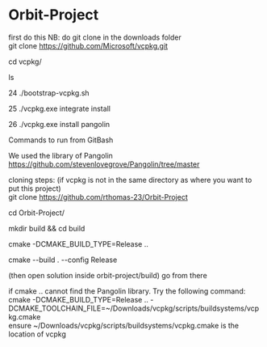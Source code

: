 # Orbit-Project
first do this
NB: do git clone in the downloads folder <br />
git clone https://github.com/Microsoft/vcpkg.git
   
cd vcpkg/

ls
   
   24  ./bootstrap-vcpkg.sh
   
   25  ./vcpkg.exe integrate install
   
   26  ./vcpkg.exe install pangolin

  Commands to run from GitBash

  We used the library of Pangolin https://github.com/stevenlovegrove/Pangolin/tree/master


cloning steps: (if vcpkg is not in the same directory as where you want to put this project) <br />
git clone https://github.com/rthomas-23/Orbit-Project <br />

cd Orbit-Project/ <br />
 
mkdir build && cd build <br />

cmake -DCMAKE_BUILD_TYPE=Release ..  <br />

cmake --build . --config Release <br />

(then open solution inside orbit-project/build) go from there

if cmake .. cannot find the Pangolin library. Try the following command: <br />
cmake -DCMAKE_BUILD_TYPE=Release ..  -DCMAKE_TOOLCHAIN_FILE=~/Downloads/vcpkg/scripts/buildsystems/vcpkg.cmake <br />
ensure ~/Downloads/vcpkg/scripts/buildsystems/vcpkg.cmake is the location of vcpkg <br />
